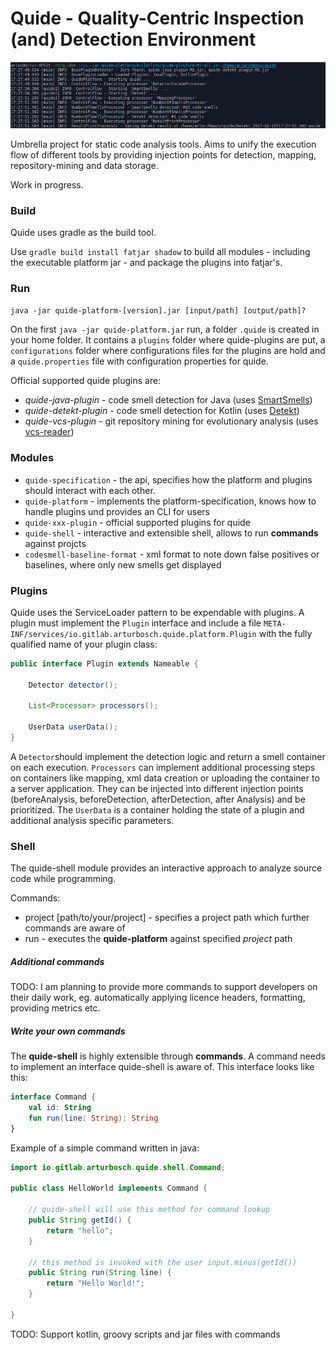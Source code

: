 # Quide - Quality-Centric Inspection (and) Detection Environment

![quide in action](img/quide.png "quide in action")

Umbrella project for static code analysis tools. 
Aims to unify the execution flow of different tools by providing injection points for detection, mapping, repository-mining and data storage.

Work in progress.


### Build

Quide uses gradle as the build tool.

Use `gradle build install fatjar shadow` to build all modules - including the executable platform jar -
and package the plugins into fatjar's.

### Run

`java -jar quide-platform-[version].jar [input/path] [output/path]?`

On the first `java -jar quide-platform.jar` run, a folder `.quide` is created in your home folder.
It contains a `plugins` folder where quide-plugins are put, a `configurations` folder where
configurations files for the plugins are hold and a `quide.properties` file with configuration properties for quide.

Official supported quide plugins are:

- _quide-java-plugin_ - code smell detection for Java (uses [SmartSmells](https://github.com/arturbosch/SmartSmells))
- _quide-detekt-plugin_ - code smell detection for Kotlin (uses [Detekt](https://github.com/arturbosch/detekt))
- _quide-vcs-plugin_ - git repository mining for evolutionary analysis (uses [vcs-reader](https://github.com/dkandalov/vcs-reader))

### Modules

- `quide-specification` - the api, specifies how the platform and plugins should interact with each other.
- `quide-platform` - implements the platform-specification, knows how to handle plugins und provides an CLI for users
- `quide-xxx-plugin` - official supported plugins for quide
- `quide-shell` - interactive and extensible shell, allows to run __commands__ against projcts
- `codesmell-baseline-format` - xml format to note down false positives or baselines, where only new smells get displayed

### Plugins

Quide uses the ServiceLoader pattern to be expendable with plugins. 
A plugin must implement the `Plugin` interface and include a file `META-INF/services/io.gitlab.arturbosch.quide.platform.Plugin` with the 
fully qualified name of your plugin class:
```java
public interface Plugin extends Nameable {

	Detector detector();

	List<Processor> processors();

	UserData userData();
}
```

A `Detector`should implement the detection logic and return a smell container on each execution.
`Processors` can implement additional processing steps on containers like mapping, xml data creation or uploading the container to a
server application. They can be injected into different injection points (beforeAnalysis, beforeDetection, afterDetection, after Analysis)
and be prioritized. The `UserData` is a container holding the state of a plugin and additional analysis specific parameters.

### Shell

The quide-shell module provides an interactive approach to analyze source code while programming.

Commands:
- project [path/to/your/project] - specifies a project path which further commands are aware of
- run - executes the __quide-platform__ against specified _project_ path

##### Additional commands

TODO: I am planning to provide more commands to support developers on their daily work, eg. automatically applying licence
headers, formatting, providing metrics etc.

##### Write your own commands

The __quide-shell__ is highly extensible through __commands__. A command needs to implement
an interface quide-shell is aware of. This interface looks like this:

```kotlin
interface Command {
	val id: String
	fun run(line: String): String
}
```

Example of a simple command written in java:

```java
import io.gitlab.arturbosch.quide.shell.Command;

public class HelloWorld implements Command {

    // quide-shell will use this method for command lookup
    public String getId() {
        return "hello";
    }
        
    // this method is invoked with the user input.minus(getId())
    public String run(String line) {
        return "Hello World!";
    }	
    
}
```

TODO: Support kotlin, groovy scripts and jar files with commands
